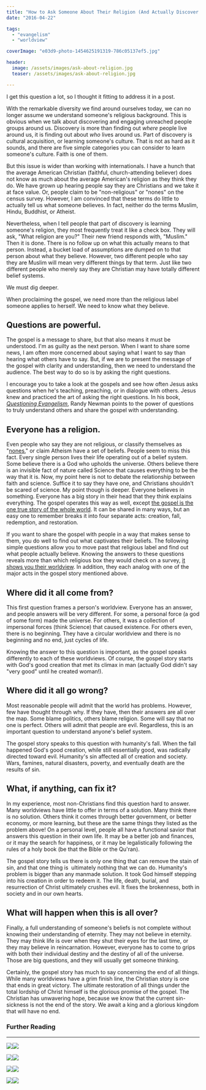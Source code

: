 ```yaml
---
title: "How to Ask Someone About Their Religion (And Actually Discover What They Really Believe)"
date: "2016-04-22"

tags: 
  - "evangelism"
  - "worldview"

coverImage: "e03d9-photo-1454625191319-786c05137ef5.jpg"

header:
  image: /assets/images/ask-about-religion.jpg
  teaser: /assets/images/ask-about-religion.jpg

---
```


I get this question a lot, so I thought it fitting to address it in a post.

With the remarkable diversity we find around ourselves today, we can no longer assume we understand someone's religious background. This is obvious when we talk about discovering and engaging unreached people groups around us. Discovery is more than finding out _where_ people live around us, it is finding out about _who_ lives around us. Part of discovery is cultural acquisition, or learning someone's culture. That is not as hard as it sounds, and there are five simple categories you can consider to learn someone's culture. Faith is one of them.

But this issue is wider than working with internationals. I have a hunch that the average American Christian (faithful, church-attending believer) does not know as much about the average American's religion as they think they do. We have grown up hearing people say they are Christians and we take it at face value. Or, people claim to be "non-religious" or "nones" on the census survey. However, I am convinced that these terms do little to actually tell us what someone believes. In fact, neither do the terms Muslim, Hindu, Buddhist, or Atheist.

Nevertheless, when I tell people that part of discovery is learning someone's religion, they most frequently treat it like a check box. They will ask, "What religion are you?" Their new friend responds with, "Muslim." Then it is done. There is no follow up on what this actually means to that person. Instead, a bucket load of assumptions are dumped on to that person about what they believe. However, two different people who say they are Muslim will mean very different things by that term. Just like two different people who merely say they are Christian may have totally different belief systems.

We must dig deeper.

When proclaiming the gospel, we need more than the religious label someone applies to herself. We need to know what they believe.

## Questions are powerful.

The gospel is a message to share, but that also means it must be understood. I'm as guilty as the next person. When I want to share some news, I am often more concerned about saying what I want to say than hearing what others have to say. But, if we are to present the message of the gospel with clarity and understanding, then we need to understand the audience. The best way to do so is by asking the right questions.

I encourage you to take a look at the gospels and see how often Jesus asks questions when he's teaching, preaching, or in dialogue with others. Jesus knew and practiced the art of asking the right questions. In his book, _[Questioning Evangelism](https://amzn.to/2y6YjLT)_, Randy Newman points to the power of questions to truly understand others and share the gospel with understanding.

## **Everyone has a religion.**

Even people who say they are not religious, or classify themselves as "[nones](https://amzn.to/33KZtIN)," or claim Atheism have a set of beliefs. People seem to miss this fact. Every single person lives their life operating out of a belief system. Some believe there is a God who upholds the universe. Others believe there is an invisible fact of nature called Science that causes everything to be the way that it is. Now, my point here is not to debate the relationship between faith and science. Suffice it to say they have one, and Christians shouldn't be scared of science. My point though is deeper. Everyone believes in something. Everyone has a big story in their head that they think explains everything. The gospel operates this way as well, except [the gospel is the one true story of the whole world](https://amzn.to/2WLcnFc). It can be shared in many ways, but an easy one to remember breaks it into four separate acts: creation, fall, redemption, and restoration.

If you want to share the gospel with people in a way that makes sense to them, you do well to find out what captivates their beliefs. The following simple questions allow you to move past that religious label and find out what people actually believe. Knowing the answers to these questions reveals more than which religious box they would check on a survey, [it shows you their worldview](https://amzn.to/2Jgtxmk). In addition, they each analog with one of the major acts in the gospel story mentioned above.

## **Where did it all come from?**

This first question frames a person's worldview. Everyone has an answer, and people answers will be very different. For some, a personal force (a god of some form) made the universe. For others, it was a collection of impersonal forces (think Science) that caused existence. For others even, there is no beginning. They have a circular worldview and there is no beginning and no end, just cycles of life.

Knowing the answer to this question is important, as the gospel speaks differently to each of these worldviews. Of course, the gospel story starts with God's good creation that met its climax in man (actually God didn't say "very good" until he created woman!).

## **Where did it all go wrong?**

Most reasonable people will admit that the world has problems. However, few have thought through why. If they have, then their answers are all over the map. Some blame politics, others blame religion. Some will say that no one is perfect. Others will admit that people are evil. Regardless, this is an important question to understand anyone's belief system.

The gospel story speaks to this question with humanity's fall. When the fall happened God's good creation, while still essentially good, was radically directed toward evil. Humanity's sin affected all of creation and society. Wars, famines, natural disasters, poverty, and eventually death are the results of sin.

## **What, if anything, can fix it?**

In my experience, most non-Christians find this question hard to answer. Many worldviews have little to offer in terms of a solution. Many think there is no solution. Others think it comes through better government, or better economy, or more learning, but these are the same things they listed as the problem above! On a personal level, people all have a functional savior that answers this question in their own life. It may be a better job and finances, or it may the search for happiness, or it may be legalistically following the rules of a holy book (be that the Bible or the Qu'ran).

The gospel story tells us there is only one thing that can remove the stain of sin, and that one thing is  ultimately nothing that we can do. Humanity's problem is bigger than any manmade solution. It took God himself stepping into his creation in order to redeem it. The life, death, burial, and resurrection of Christ ultimately crushes evil. It fixes the brokenness, both in society and in our own hearts.

## **What will happen when this is all over?**

Finally, a full understanding of someone's beliefs is not complete without knowing their understanding of eternity. They may not believe in eternity. They may think life is over when they shut their eyes for the last time, or they may believe in reincarnation. However, everyone has to come to grips with both their individual destiny and the destiny of all of the universe. Those are big questions, and they will usually get someone thinking.

Certainly, the gospel story has much to say concerning the end of all things. While many worldviews have a grim finish line, the Christian story is one that ends in great victory. The ultimate restoration of all things under the total lordship of Christ himself is the glorious promise of the gospel. The Christian has unwavering hope, because we know that the current sin-sickness is not the end of the story. We await a king and a glorious kingdom that will have no end.

### Further Reading

* * *

[![](//ws-na.amazon-adsystem.com/widgets/q?_encoding=UTF8&MarketPlace=US&ASIN=0825444284&ServiceVersion=20070822&ID=AsinImage&WS=1&Format=_SL250_&tag=keelancook-20)](https://www.amazon.com/gp/product/0825444284/ref=as_li_tl?ie=UTF8&camp=1789&creative=9325&creativeASIN=0825444284&linkCode=as2&tag=keelancook-20&linkId=070f09c2cda80884b37b8a3d6993b491)![](//ir-na.amazon-adsystem.com/e/ir?t=keelancook-20&l=am2&o=1&a=0825444284)

[![](//ws-na.amazon-adsystem.com/widgets/q?_encoding=UTF8&MarketPlace=US&ASIN=1535968958&ServiceVersion=20070822&ID=AsinImage&WS=1&Format=_SL250_&tag=keelancook-20)](https://www.amazon.com/gp/product/1535968958/ref=as_li_tl?ie=UTF8&camp=1789&creative=9325&creativeASIN=1535968958&linkCode=as2&tag=keelancook-20&linkId=9ed4092d6d3db9d97f65e39b45c2395b)![](//ir-na.amazon-adsystem.com/e/ir?t=keelancook-20&l=am2&o=1&a=1535968958)

[![](//ws-na.amazon-adsystem.com/widgets/q?_encoding=UTF8&MarketPlace=US&ASIN=0801027055&ServiceVersion=20070822&ID=AsinImage&WS=1&Format=_SL250_&tag=keelancook-20)](https://www.amazon.com/gp/product/0801027055/ref=as_li_tl?ie=UTF8&camp=1789&creative=9325&creativeASIN=0801027055&linkCode=as2&tag=keelancook-20&linkId=c21faacd2eadd17d27f072e64181ebea)![](//ir-na.amazon-adsystem.com/e/ir?t=keelancook-20&l=am2&o=1&a=0801027055)

[![](//ws-na.amazon-adsystem.com/widgets/q?_encoding=UTF8&ASIN=B008J4CINQ&Format=_SL250_&ID=AsinImage&MarketPlace=US&ServiceVersion=20070822&WS=1&tag=keelancook-20&language=en_US)](https://www.amazon.com/Evangelism-Sovereignty-God-J-Packer-ebook/dp/B008J4CINQ?crid=63ZR91SGS9O2&dchild=1&keywords=evangelism+and+the+sovereignty+of+god+by+j.i.+packer&qid=1614977237&sprefix=evangelism+and+the+%2Caps%2C208&sr=8-1&linkCode=li3&tag=keelancook-20&linkId=382628bb11364065df4c99f2da861ab0&language=en_US&ref_=as_li_ss_il)![](https://ir-na.amazon-adsystem.com/e/ir?t=keelancook-20&language=en_US&l=li3&o=1&a=B008J4CINQ)

